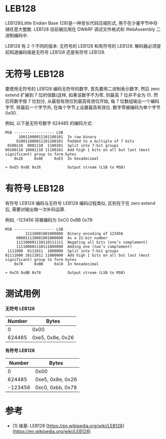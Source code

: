 # LEB128

LEB128(Little Endian Base 128)是一种变长代码压缩形式, 用于在少量字节中存储任意大整数. LEB128 目前被应用在 DWARF 调试文件格式和 WebAssembly 二进制编码中.

LEB128 有 2 个不同的版本: 无符号的 LEB128 和有符号的 LEB128. 解码器必须提前知道编码值是无符号 LEB128 还是有符号 LEB128.

# 无符号 LEB128

要使用无符号的 LEB128 编码无符号的数字, 首先要用二进制表示数字, 然后 zero extend 扩展到 7 位的倍数(这样, 如果该数字不为零, 则最高 7 位并不全为 0). 然后将数字按 7 位划分, 从最低有效位到最高有效位开始, 每 7 位数组输出一个编码字节. 除最后一个字节外, 在每个字节上设置最高有效位. 数字零被编码为单个字节 0x00.

例如, 以下是无符号数字 624485 的编码方式:

```text
MSB ------------------ LSB
      10011000011101100101  In raw binary
     010011000011101100101  Padded to a multiple of 7 bits
 0100110  0001110  1100101  Split into 7-bit groups
00100110 10001110 11100101  Add high 1 bits on all but last (most significant) group to form bytes
    0x26     0x8E     0xE5  In hexadecimal

> 0xE5 0x8E 0x26            Output stream (LSB to MSB)
```

# 有符号 LEB128

有符号 LEB128 编码与无符号 LEB128 编码过程类似, 区别在于在 zero extend 后, 需要对输出做一次补码运算.

例如, -123456 将被编码为 0xC0 0xBB 0x78:

```text
MSB ------------------ LSB
         11110001001000000  Binary encoding of 123456
     000011110001001000000  As a 21-bit number
     111100001110110111111  Negating all bits (one’s complement)
     111100001110111000000  Adding one (two’s complement)
 1111000  0111011  1000000  Split into 7-bit groups
01111000 10111011 11000000  Add high 1 bits on all but last (most significant) group to form bytes
    0x78     0xBB     0xC0  In hexadecimal

> 0xC0 0xBB 0x78            Output stream (LSB to MSB)
```

# 测试用例

**无符号 LEB128**

| Number |      Bytes       |
| ------ | ---------------- |
| 0      | 0x00             |
| 624485 | 0xe5, 0x8e, 0x26 |

**有符号 LEB128**

| Number  |      Bytes       |
| ------- | ---------------- |
| 0       | 0x00             |
| 624485  | 0xe5, 0x8e, 0x26 |
| -123456 | 0xc0, 0xbb, 0x78 |

# 参考

- [1] 维基: LEB128 [https://en.wikipedia.org/wiki/LEB128](https://en.wikipedia.org/wiki/LEB128)
